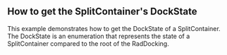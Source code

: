 ## How to get the SplitContainer's DockState
This example demonstrates how to get the DockState of a SplitContainer. The DockState is an enumeration that represents the state of a SplitContainer compared to the root of the RadDocking.

[//]: <keywords:docking, root>